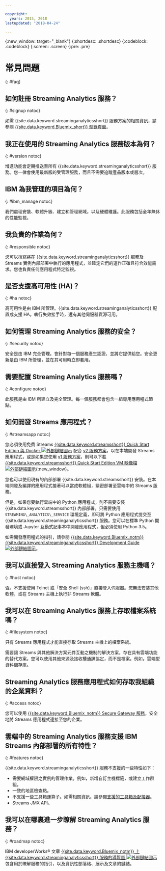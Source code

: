```yaml
---

copyright:
  years: 2015, 2018
lastupdated: "2018-04-24"

---
```


<!-- Attribute definitions -->
{:new_window: target="_blank"}
{:shortdesc: .shortdesc}
{:codeblock: .codeblock}
{:screen: .screen}
{:pre: .pre}

# 常見問題
{: #faq}

## 如何註冊 Streaming Analytics 服務？
{: #signup notoc}  

如需 {{site.data.keyword.streaminganalyticsshort}} 服務方案的相關資訊，請參閱 [{{site.data.keyword.Bluemix_short}} 型錄頁面](https://console.bluemix.net/catalog/services/streaming-analytics)。

## 我正在使用的 Streaming Analytics 服務版本為何？
{: #version notoc}   

增進功能會定期推送至所有 {{site.data.keyword.streaminganalyticsshort}} 服務。您一律會使用最新版的受管理服務，而且不需要追蹤產品版本或層次。

## IBM 為我管理的項目為何？
{: #ibm_manage notoc}   

我們處理安裝、軟體升級、建立和管理網域，以及硬體維護。此服務包括全年無休的性能監視。


## 我負責的作業為何？  
{: #responsible notoc}

您可以撰寫將在 {{site.data.keyword.streaminganalyticsshort}} 服務及 Streams 實例內部部署中執行的應用程式，並確定它們的運作正確且符合效能需求。您也負責任何應用程式特定監視。

## 是否支援高可用性 (HA)？
{: #ha notoc}

高可用性是由 IBM 所管理。{{site.data.keyword.streaminganalyticsshort}} 配置成支援 HA。執行失效接手時，還有其他伺服器資源可用。

## 如何管理 Streaming Analytics 服務的安全？
{: #security notoc}  

安全是由 IBM 完全管理。會針對每一個服務產生認證，並將它提供給您。安全更新是由 IBM 所管理，並在其可用時立即套用。

## 需要配置 Streaming Analytics 服務嗎？  
{: #configure notoc}

此服務是由 IBM 所建立及完全管理。每一個服務都會包含一組專用應用程式節點。

## 如何開發 Streams 應用程式？
{: #streamsapp notoc}

您必須使用免費 Streams [{{site.data.keyword.streamsshort}} Quick Start Edition 與 Docker ![外部鏈結圖示](../../icons/launch-glyph.svg "外部鏈結圖示")](http://ibmstreams.github.io/streamsx.documentation/docs/4.2/qse-install-docker/) 配合 [v2 服務方案](/docs/services/StreamingAnalytics/service_plans.html)，以在本端開發 Streams 應用程式，或是如果您使用 [v1 服務方案](/docs/services/StreamingAnalytics/service_plans.html)，則可以下載 [{{site.data.keyword.streamsshort}} Quick Start Edition VM 映像檔 ![外部鏈結圖示](../../icons/launch-glyph.svg "外部鏈結圖示")](http://ibmstreams.github.io/streamsx.documentation/docs/4.2/qse-intro/){:new_window}。

您也可以使用現有的內部部署 {{site.data.keyword.streamsshort}} 安裝。在本端開發及編譯的應用程式接著可以當成軟體組，緊密部署至雲端中的 Streams 服務。

但是，如果您要執行雲端中的 Python 應用程式，則不需要安裝 {{site.data.keyword.streamsshort}} 內部部署。只需要使用 `STREAMING\_ANALYTICS\_SERVICE` 環境定義，即可將 Python 應用程式提交至 {{site.data.keyword.streaminganalyticsshort}} 服務。您可以在標準 Python 開發環境或 Jupyter 互動式記事本中開發應用程式，但必須使用 Python 3.5。

如需開發應用程式的指引，請參閱 [{{site.data.keyword.Bluemix_notm}} {{site.data.keyword.streaminganalyticsshort}} Development Guide ![外部鏈結圖示](../../icons/launch-glyph.svg "外部鏈結圖示")]( https://developer.ibm.com/streamsdev/?p=16589&post_type=doc&preview=1&_ppp=7ad76a418b)。

## 我可以直接登入 Streaming Analytics 服務主機嗎？
{: #host notoc}  

否。不支援使用 Telnet 或「安全 Shell (ssh)」直接登入伺服器。您無法安裝其他軟體，或在 Streams 主機上執行非 Streams 軟體。

## 我可以在 Streaming Analytics 服務上存取檔案系統嗎？
{: #filesystem notoc}  

只有 Streams 應用程式才能直接存取 Streams 主機上的檔案系統。

需要讓 Streams 與其他解決方案元件互動之機制的解決方案，存在具有雲端功能的替代方案。您可以使用其他來源及接收槽通訊協定，而不是檔案。例如，雲端型資料儲存庫。

## Streaming Analytics 服務應用程式如何存取我組織的企業資料？
{: #access notoc}  

您可以使用 [{{site.data.keyword.Bluemix_notm}} Secure Gateway 服務](https://console.bluemix.net/catalog/services/secure-gateway)，安全地將 Streams 應用程式連接至您的企業。

## 雲端中的 Streaming Analytics 服務支援 IBM Streams 內部部署的所有特性？
{: #features notoc}

{{site.data.keyword.streaminganalyticsshort}} 服務不支援的一些特性如下：

  - 需要網域權限之實例的管理作業。例如，新增自訂主機標籤，或建立工作群組。
  - 一致的地區檢查點。
  - 不支援一些工具箱運算子。如需相關資訊，請參閱[支援的工具箱及配接器](/docs/services/StreamingAnalytics/compatible_toolkits.html)。
  - Streams JMX API。

## 我可以在哪裏進一步瞭解 Streaming Analytics 服務？
{: #roadmap notoc}

IBM developerWorks® 文章 [{{site.data.keyword.Bluemix_notm}} 上 {{site.data.keyword.streaminganalyticsshort}} 服務的導覽圖 ![外部鏈結圖示](../../icons/launch-glyph.svg "外部鏈結圖示")](https://developer.ibm.com/streamsdev/docs/roadmap-for-streaming-analytics-service-on-bluemix/) 包含用於瞭解服務的指引，以及資訊性部落格、展示及文章的鏈結。
